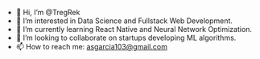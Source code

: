 - 👋 Hi, I’m @TregRek
- 👀 I’m interested in Data Science and Fullstack Web Development. 
- 🌱 I’m currently learning React Native and Neural Network Optimization.
- 💞️ I’m looking to collaborate on startups developing ML algorithms.
- 📫 How to reach me: asgarcia103@gmail.com

<!---
TregRek/TregRek is a ✨ special ✨ repository because its `README.md` (this file) appears on your GitHub profile.
You can click the Preview link to take a look at your changes.
--->
